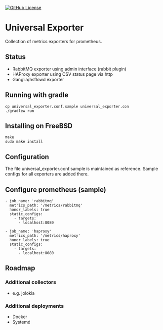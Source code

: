 [![GitHub License](https://img.shields.io/badge/license-Apache%20License%202.0-blue.svg?style=flat)](http://www.apache.org/licenses/LICENSE-2.0)

# Universal Exporter

Collection of metrics exporters for prometheus.

## Status

* RabbitMQ exporter using admin interface (rabbit plugin)
* HAProxy exporter using CSV status page via http
* Ganglia/hsflowd exporter
 
## Running with gradle 

    cp universal_exporter.conf.sample universal_exporter.con
    ./gradlew run

## Installing on FreeBSD

    make
    sudo make install
    
## Configuration

The file universal_exporter.conf.sample is maintained as
 reference. Sample configs for all exporters are added there.

## Configure prometheus (sample)

    - job_name: 'rabbitmq'
      metrics_path: '/metrics/rabbitmq'
      honor_labels: true
      static_configs:
        - targets:
          - localhost:8080

    - job_name: 'haproxy'
      metrics_path: '/metrics/haproxy'
      honor_labels: true
      static_configs:
        - targets:
          - localhost:8080

## Roadmap

### Additional collectors

* e.g. jolokia

### Additional deployments

* Docker
* Systemd
